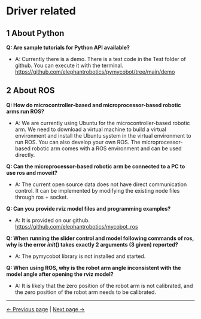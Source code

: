 # Driver related

## 1 About Python

**Q: Are sample tutorials for Python API available?**

- A: Currently there is a demo. There is a test code in the Test folder of github. You can execute it with the terminal. https://github.com/elephantrobotics/pymycobot/tree/main/demo

## 2 About ROS

**Q: How do microcontroller-based and microprocessor-based robotic arms run ROS?**

- A: We are currently using Ubuntu for the microcontroller-based robotic arm. We need to download a virtual machine to build a virtual environment and install the Ubuntu system in the virtual environment to run ROS. You can also develop your own ROS. The microprocessor-based robotic arm comes with a ROS environment and can be used directly.

**Q: Can the microprocessor-based robotic arm be connected to a PC to use ros and moveit?**

- A: The current open source data does not have direct communication control. It can be implemented by modifying the existing node files through ros + socket.

**Q: Can you provide rviz model files and programming examples?**

- A: It is provided on our github.
https://github.com/elephantrobotics/mycobot_ros

**Q: When running the slider control and model following commands of ros, why is the error _init_() takes exactly 2 arguments (3 given) reported?**

- A: The pymycobot library is not installed and started.

**Q: When using ROS, why is the robot arm angle inconsistent with the model angle after opening the rviz model?**

- A: It is likely that the zero position of the robot arm is not calibrated, and the zero position of the robot arm needs to be calibrated.

---
[← Previous page](./14.0-how_to_ask.md) | [Next page → ](./14.2-software.md)
